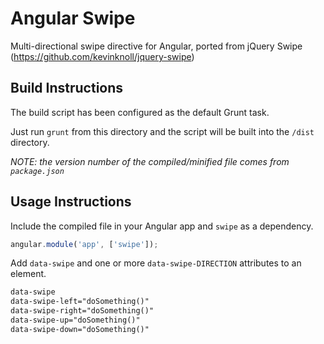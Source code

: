 # Angular Swipe

Multi-directional swipe directive for Angular, ported from jQuery Swipe (https://github.com/kevinknoll/jquery-swipe)

## Build Instructions

The build script has been configured as the default Grunt task.

Just run `grunt` from this directory and the script will be built into the `/dist` directory.

*NOTE: the version number of the compiled/minified file comes from `package.json`*

## Usage Instructions

Include the compiled file in your Angular app and `swipe` as a dependency.

```javascript
angular.module('app', ['swipe']);
```

Add `data-swipe` and one or more `data-swipe-DIRECTION` attributes to an element.

```html
data-swipe
data-swipe-left="doSomething()"
data-swipe-right="doSomething()"
data-swipe-up="doSomething()"
data-swipe-down="doSomething()"
```
